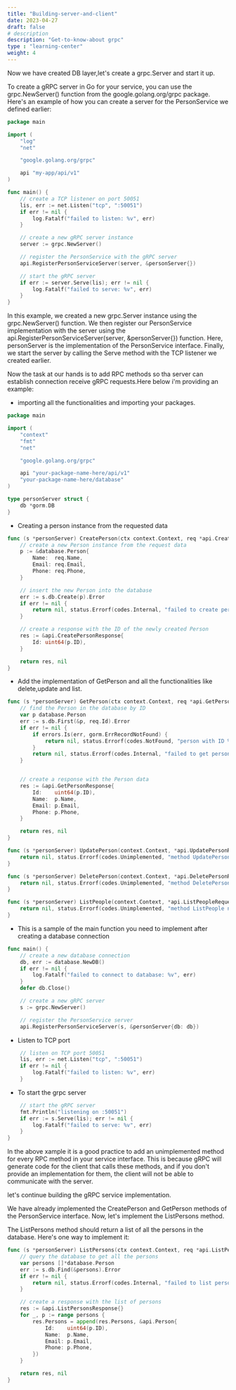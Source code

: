 ```yaml
---
title: "Building-server-and-client"
date: 2023-04-27
draft: false
# description
description: "Get-to-know-about grpc"
type : "learning-center"
weight: 4
---
```

Now we have created DB layer,let's create a grpc.Server and start it up.

To create a gRPC server in Go for your service, you can use the grpc.NewServer() function from the google.golang.org/grpc package. Here's an example of how you can create a server for the PersonService we defined earlier:
```go
package main

import (
	"log"
	"net"

	"google.golang.org/grpc"

	api "my-app/api/v1"
)

func main() {
	// create a TCP listener on port 50051
	lis, err := net.Listen("tcp", ":50051")
	if err != nil {
		log.Fatalf("failed to listen: %v", err)
	}

	// create a new gRPC server instance
	server := grpc.NewServer()

	// register the PersonService with the gRPC server
	api.RegisterPersonServiceServer(server, &personServer{})

	// start the gRPC server
	if err := server.Serve(lis); err != nil {
		log.Fatalf("failed to serve: %v", err)
	}
}
```
In this example, we created a new grpc.Server instance using the grpc.NewServer() function. We then register our PersonService implementation with the server using the api.RegisterPersonServiceServer(server, &personServer{}) function. Here, personServer is the implementation of the PersonService interface. Finally, we start the server by calling the Serve method with the TCP listener we created earlier.

Now the task at our hands is to add RPC methods so tha server can establish connection receive gRPC requests.Here below i'm providing an example:
- importing all the functionalities and importing your packages.
```go
package main

import (
	"context"
	"fmt"
	"net"

	"google.golang.org/grpc"

	api "your-package-name-here/api/v1"
	"your-package-name-here/database"
)

type personServer struct {
	db *gorm.DB
}
```
- Creating a person instance from the requested data
```go
func (s *personServer) CreatePerson(ctx context.Context, req *api.CreatePersonRequest) (*api.CreatePersonResponse, error) {
	// create a new Person instance from the request data
	p := &database.Person{
		Name:  req.Name,
		Email: req.Email,
		Phone: req.Phone,
	}

	// insert the new Person into the database
	err := s.db.Create(p).Error
	if err != nil {
		return nil, status.Errorf(codes.Internal, "failed to create person: %v", err)
	}

	// create a response with the ID of the newly created Person
	res := &api.CreatePersonResponse{
		Id: uint64(p.ID),
	}

	return res, nil
}
```
- Add the implementation of GetPerson and all the functionalities like delete,update and list.
```go
func (s *personServer) GetPerson(ctx context.Context, req *api.GetPersonRequest) (*api.GetPersonResponse, error) {
	// find the Person in the database by ID
	var p database.Person
	err := s.db.First(&p, req.Id).Error
	if err != nil {
		if errors.Is(err, gorm.ErrRecordNotFound) {
			return nil, status.Errorf(codes.NotFound, "person with ID %d not found", req.Id)
		}
		return nil, status.Errorf(codes.Internal, "failed to get person: %v", err)
	}


	// create a response with the Person data
	res := &api.GetPersonResponse{
		Id:    uint64(p.ID),
		Name:  p.Name,
		Email: p.Email,
		Phone: p.Phone,
	}

	return res, nil
}

func (s *personServer) UpdatePerson(context.Context, *api.UpdatePersonRequest) (*api.UpdatePersonResponse, error) {
	return nil, status.Errorf(codes.Unimplemented, "method UpdatePerson not implemented")
}

func (s *personServer) DeletePerson(context.Context, *api.DeletePersonRequest) (*api.DeletePersonResponse, error) {
	return nil, status.Errorf(codes.Unimplemented, "method DeletePerson not implemented")
}

func (s *personServer) ListPeople(context.Context, *api.ListPeopleRequest) (*api.ListPeopleResponse, error) {
	return nil, status.Errorf(codes.Unimplemented, "method ListPeople not implemented")
}
```
- This is a sample of the main function you need to implement after creating a database connection
```go
func main() {
	// create a new database connection
	db, err := database.NewDB()
	if err != nil {
		log.Fatalf("failed to connect to database: %v", err)
	}
	defer db.Close()

	// create a new gRPC server
	s := grpc.NewServer()

	// register the PersonService server
	api.RegisterPersonServiceServer(s, &personServer{db: db})
```
- Listen to TCP port 
```go
	// listen on TCP port 50051
	lis, err := net.Listen("tcp", ":50051")
	if err != nil {
		log.Fatalf("failed to listen: %v", err)
	}
```
- To start the grpc server
```go
	// start the gRPC server
	fmt.Println("listening on :50051")
	if err := s.Serve(lis); err != nil {
		log.Fatalf("failed to serve: %v", err)
	}
}
```
In the above xample it is a good practice to add an unimplemented method for every RPC method in your service interface. This is because gRPC will generate code for the client that calls these methods, and if you don't provide an implementation for them, the client will not be able to communicate with the server.

let's continue building the gRPC service implementation.

We have already implemented the CreatePerson and GetPerson methods of the PersonService interface. Now, let's implement the ListPersons method.

The ListPersons method should return a list of all the persons in the database. Here's one way to implement it:
```go
func (s *personServer) ListPersons(ctx context.Context, req *api.ListPersonsRequest) (*api.ListPersonsResponse, error) {
	// query the database to get all the persons
	var persons []*database.Person
	err := s.db.Find(&persons).Error
	if err != nil {
		return nil, status.Errorf(codes.Internal, "failed to list persons: %v", err)
	}

	// create a response with the list of persons
	res := &api.ListPersonsResponse{}
	for _, p := range persons {
		res.Persons = append(res.Persons, &api.Person{
			Id:    uint64(p.ID),
			Name:  p.Name,
			Email: p.Email,
			Phone: p.Phone,
		})
	}

	return res, nil
}
```
